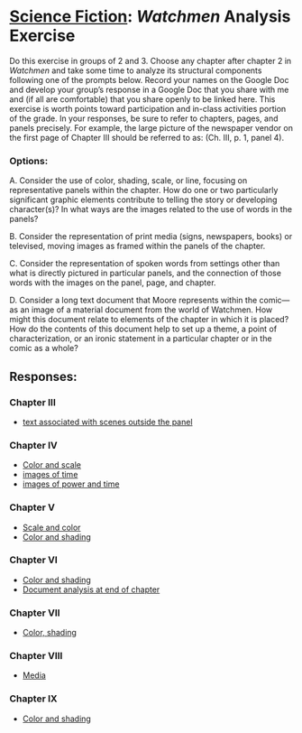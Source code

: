 # [Science Fiction](https://ebeshero.github.io/scienceFiction/): *Watchmen* Analysis Exercise

Do this exercise in groups of 2 and 3. Choose any chapter after chapter 2 in *Watchmen* and take some time to analyze its structural components following one of the prompts below. Record your names on the Google Doc and develop your group’s response in a Google Doc that you share with me and (if all are comfortable) that you share openly to be linked here. This exercise is worth points toward participation and in-class activities portion of the grade. In your responses, be sure to refer to chapters, pages, and panels precisely. For example, the large picture of the newspaper vendor on the first page of Chapter III should be referred to as:
(Ch. III, p. 1, panel 4). 

### Options:
A. Consider the use of color, shading, scale, or line, focusing on representative panels within the chapter. How do one or two particularly significant graphic elements contribute to telling the story or developing character(s)? In what ways are the images related to the use of words in the panels? 


B. Consider the representation of print media (signs, newspapers, books) or televised, moving images as framed within the panels of the chapter. 


C. Consider the representation of spoken words from settings other than what is directly pictured in particular panels, and the connection of those words with the images on the panel, page, and chapter. 


D. Consider a long text document that Moore represents within the comic—as an image of a material document from the world of Watchmen. How might this document relate to elements of the chapter in which it is placed? How do the contents of this document help to set up a theme, a point of characterization, or an ironic statement in a particular chapter or in the comic as a whole? 

## Responses:
### Chapter III
* [text associated with scenes outside the panel](https://docs.google.com/document/d/1Y_0IaVlpXbRz80g0WtP4Vj5okV7P6JPN9jA1W32uBrY/edit?usp=sharing)

### Chapter IV
* [Color and scale](https://docs.google.com/document/d/1pcSuuDqGU9VuPp-BFXg-_Yrl04OKhV6ga7MI2b9Bc7o/edit?usp=sharing)
* [images of time](https://docs.google.com/document/d/1bGOtWWv-keL5D8dW2HUTR4K8PIhHktwOdjr7Z3lANoE/edit?usp=sharing)
* [images of power and time](https://docs.google.com/document/d/1i0Ai_H4ya2sWuOwZ4er9gAQCb5iw0oaxehzLFuC6Lyo/edit?usp=sharing)

### Chapter V
* [Scale and color](https://docs.google.com/document/d/1619hqwT4EPjqSvIoREAevpJ7poGkWqHx2Hr5BvgHg9w/edit?usp=sharing)
* [Color and shading](https://docs.google.com/document/d/1Vu_DJmlhyIxgiOzRVhEREXlxym2nyaI-EdryxWI5we0/edit?usp=sharing)

### Chapter VI
* [Color and shading](https://docs.google.com/document/d/1u7Mu40NhfEkpj3GUugAJEJ5cSaHuYvurs6CDlF3g3No/edit?usp=sharing)
* [Document analysis at end of chapter](https://docs.google.com/document/d/1ey_O3AXjluz1T4OjXr7uKaTNfuG_hri36bt6Cbu14uI/edit?usp=sharing)

### Chapter VII
* [Color, shading](https://docs.google.com/document/d/1C1StPCmYFOrMkoS9hHjB6GdsnigKQ2TbwjRZDth0Fq0/edit?usp=sharing)

### Chapter VIII
* [Media](https://docs.google.com/document/d/1Re0rXXyJ7UWubQvx5gRtG4zytbtpi-49XsrDv40NJgo/edit?usp=sharing)

### Chapter IX
* [Color and shading](https://docs.google.com/document/d/1dHMV_ujy2ayIFYG-jP243eLWcC9y5i5W9a3MSKCSIm4/edit?usp=sharing)




